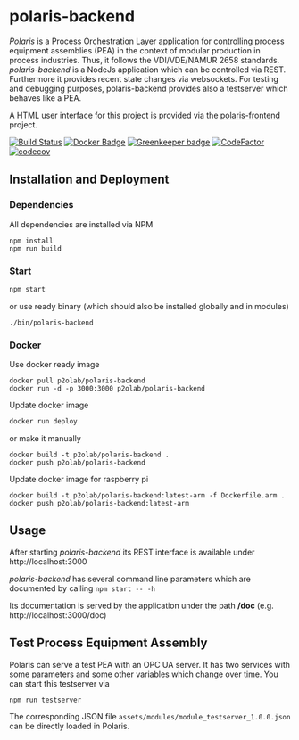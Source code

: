 # polaris-backend

*Polaris* is a Process Orchestration Layer application for controlling process equipment assemblies (PEA) in the context of modular production in process industries. Thus, it follows the VDI/VDE/NAMUR 2658 standards.
*polaris-backend* is a NodeJs application which can be controlled via REST. Furthermore it provides recent state changes via websockets. For testing and debugging purposes, polaris-backend provides also a testserver which behaves like a PEA.

A HTML user interface for this project is provided via the [polaris-frontend](https://github.com/p2o-lab/polaris-frontend) project.

[![Build Status](https://cloud.drone.io/api/badges/p2o-lab/polaris-backend/status.svg?ref=refs/heads/develop)](https://cloud.drone.io/p2o-lab/polaris-backend)
[![Docker Badge](https://images.microbadger.com/badges/image/p2olab/polaris-backend.svg)](https://microbadger.com/images/p2olab/polaris-backend "Get your own image badge on microbadger.com")
[![Greenkeeper badge](https://badges.greenkeeper.io/p2o-lab/polaris-backend.svg)](https://greenkeeper.io/)
[![CodeFactor](https://www.codefactor.io/repository/github/p2o-lab/polaris-backend/badge)](https://www.codefactor.io/repository/github/p2o-lab/polaris-backend)
[![codecov](https://codecov.io/gh/p2o-lab/polaris-backend/branch/develop/graph/badge.svg)](https://codecov.io/gh/p2o-lab/polaris-backend)




## Installation and Deployment
### Dependencies
All dependencies are installed via NPM
```
npm install
npm run build
```

### Start
```bash
npm start
```
or use ready binary (which should also be installed globally and in modules)
```
./bin/polaris-backend
```

### Docker

Use docker ready image
```
docker pull p2olab/polaris-backend
docker run -d -p 3000:3000 p2olab/polaris-backend
```

Update docker image
```bash
docker run deploy
```
or make it manually
```
docker build -t p2olab/polaris-backend .
docker push p2olab/polaris-backend 
```

Update docker image for raspberry pi
```
docker build -t p2olab/polaris-backend:latest-arm -f Dockerfile.arm .
docker push p2olab/polaris-backend:latest-arm 
```

## Usage


After starting *polaris-backend* its REST interface is available under
http://localhost:3000

*polaris-backend* has several command line parameters which are documented by calling `npm start -- -h`



Its documentation is served by the application under the path **/doc** (e.g. http://localhost:3000/doc)

## Test Process Equipment Assembly
Polaris can serve a test PEA with an OPC UA server. It has two services with some parameters and some other variables which change over time. You can start this testserver via
```
npm run testserver
```

The corresponding JSON file `assets/modules/module_testserver_1.0.0.json` can be directly loaded in Polaris.
